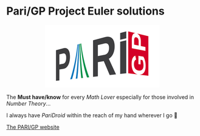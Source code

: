 # Pari/GP Project Euler solutions

<p align="center"><img src="logo.png"></p>

The **Must have/know** for every _Math Lover_ especially for those involved in _Number Theory_...

I always have _PariDroid_ within the reach of my hand wherever I go 💙

[The PARI/GP website](https://pari.math.u-bordeaux.fr/)
